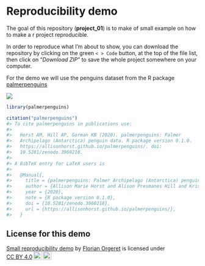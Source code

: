 
<!-- README.md is generated from README.Rmd. Please edit that file -->

# Reproducibility demo

<!-- badges: start -->
<!-- badges: end -->

The goal of this repository (**project_01**) is to make of small example
on how to make a r project reproducible.

In order to reproduce what I’m about to show, you can download the
repository by clicking on the green `< > Code` button, at the top of the
file list, then click on “*Download ZIP*” to save the whole project
somewhere on your computer.

For the demo we will use the penguins dataset from the R package
[palmerpenguins](https://allisonhorst.github.io/palmerpenguins/)

![](https://allisonhorst.github.io/palmerpenguins/logo.png)

``` r
library(palmerpenguins)

citation("palmerpenguins")
#> To cite palmerpenguins in publications use:
#> 
#>   Horst AM, Hill AP, Gorman KB (2020). palmerpenguins: Palmer
#>   Archipelago (Antarctica) penguin data. R package version 0.1.0.
#>   https://allisonhorst.github.io/palmerpenguins/. doi:
#>   10.5281/zenodo.3960218.
#> 
#> A BibTeX entry for LaTeX users is
#> 
#>   @Manual{,
#>     title = {palmerpenguins: Palmer Archipelago (Antarctica) penguin data},
#>     author = {Allison Marie Horst and Alison Presmanes Hill and Kristen B Gorman},
#>     year = {2020},
#>     note = {R package version 0.1.0},
#>     doi = {10.5281/zenodo.3960218},
#>     url = {https://allisonhorst.github.io/palmerpenguins/},
#>   }
```

## License for this demo

<p xmlns:cc="http://creativecommons.org/ns#" xmlns:dct="http://purl.org/dc/terms/">
<a property="dct:title" rel="cc:attributionURL" href="https://github.com/florianorgeret/project_01">Small
reproducibility demo</a> by
<a rel="cc:attributionURL dct:creator" property="cc:attributionName" href="https://florianorgeret.github.io/">Florian
Orgeret</a> is licensed under
<a href="http://creativecommons.org/licenses/by/4.0/?ref=chooser-v1" target="_blank" rel="license noopener noreferrer" style="display:inline-block;">CC
BY
4.0<img style="height:22px!important;margin-left:3px;vertical-align:text-bottom;" src="https://mirrors.creativecommons.org/presskit/icons/cc.svg?ref=chooser-v1"><img style="height:22px!important;margin-left:3px;vertical-align:text-bottom;" src="https://mirrors.creativecommons.org/presskit/icons/by.svg?ref=chooser-v1"></a>
</p>
